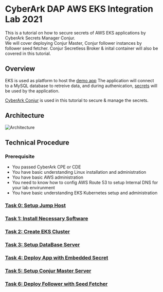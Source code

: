 # CyberArk DAP AWS EKS Integration Lab 2021
This is a tutorial on how to secure secrets of AWS EKS applications by CyberArk Secrets Manager Conjur.   
We will cover deploying Conjur Master, Conjur follower instances by follower seed fetcher.
Conjur Secretless Broker & inital container will also be covered in this tutorial.

## Overview

EKS is used as platform to host the [demo app](https://github.com/jeepapichet/cityapp)
The application will connect to a MySQL database to retreive data, and during authenication, [secrets](https://docs.cyberark.com/Product-Doc/OnlineHelp/AAM-DAP/Latest/en/Content/Get%20Started/key_concepts/secrets.html) will be used by the application.

[CyberArk Conjur](https://docs.cyberark.com/Product-Doc/OnlineHelp/AAM-DAP/Latest/en/Content/Get%20Started/WhatIsConjur.html) is used in this tutorial to secure & manage the secrets.   


## Architecture

![Architecture](https://github.com/ivanckleecity/CyberArk-DAP-EKS-Lap-2021/blob/main/images/architecture_eks.JPG)

## Technical Procedure

### Prerequisite
- You passed CyberArk CPE or CDE
- You have basic understanding Linux installation and administration
- You have basic AWS administration
- You need to know how to config AWS Route 53 to setup Internal DNS for your lab envirunment
- You have basic understanding EKS Kubernetes setup and administration

### [Task 0: Setup Jump Host](00-Setup_Jump_Host.md)

### [Task 1: Install Necessary Software](01-Install_Necessary_Software.md)

### [Task 2: Create EKS Cluster](02-Create_EKS_Cluster.md)

### [Task 3: Setup DataBase Server](03-Setup_DataBase_Server.md)

### [Task 4: Deploy App with Embedded Secret](04-Deploy_App_with_Embedded_Secret.md)

### [Task 5: Setup Conjur Master Server](05-Setup_Conjur_Master.md)

### [Task 6: Deploy Follower with Seed Fetcher](06-Deploy_Follower_with_Seed_Fetcher.md)
